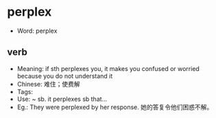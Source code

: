 # perplex

- Word: perplex

## verb

- Meaning: if sth perplexes you, it makes you confused or worried because you do not understand it
- Chinese: 难住；使费解
- Tags: 
- Use: ~ sb. it perplexes sb that…
- Eg.: They were perplexed by her response. 她的答复令他们困惑不解。

